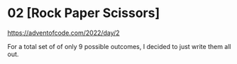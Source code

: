 # 02 [Rock Paper Scissors]

https://adventofcode.com/2022/day/2

For a total set of of only 9 possible outcomes, I decided to just write them all out. 
